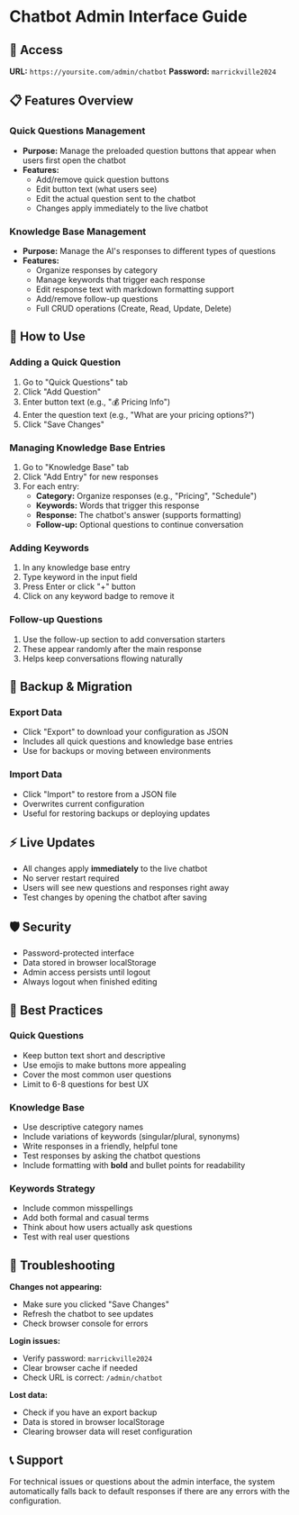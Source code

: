# Chatbot Admin Interface Guide

## 🔐 Access

**URL:** `https://yoursite.com/admin/chatbot`
**Password:** `marrickville2024`

## 📋 Features Overview

### Quick Questions Management
- **Purpose:** Manage the preloaded question buttons that appear when users first open the chatbot
- **Features:**
  - Add/remove quick question buttons
  - Edit button text (what users see)
  - Edit the actual question sent to the chatbot
  - Changes apply immediately to the live chatbot

### Knowledge Base Management
- **Purpose:** Manage the AI's responses to different types of questions
- **Features:**
  - Organize responses by category
  - Manage keywords that trigger each response
  - Edit response text with markdown formatting support
  - Add/remove follow-up questions
  - Full CRUD operations (Create, Read, Update, Delete)

## 🚀 How to Use

### Adding a Quick Question
1. Go to "Quick Questions" tab
2. Click "Add Question"
3. Enter button text (e.g., "💰 Pricing Info")
4. Enter the question text (e.g., "What are your pricing options?")
5. Click "Save Changes"

### Managing Knowledge Base Entries
1. Go to "Knowledge Base" tab
2. Click "Add Entry" for new responses
3. For each entry:
   - **Category:** Organize responses (e.g., "Pricing", "Schedule")
   - **Keywords:** Words that trigger this response
   - **Response:** The chatbot's answer (supports formatting)
   - **Follow-up:** Optional questions to continue conversation

### Adding Keywords
1. In any knowledge base entry
2. Type keyword in the input field
3. Press Enter or click "+" button
4. Click on any keyword badge to remove it

### Follow-up Questions
1. Use the follow-up section to add conversation starters
2. These appear randomly after the main response
3. Helps keep conversations flowing naturally

## 💾 Backup & Migration

### Export Data
- Click "Export" to download your configuration as JSON
- Includes all quick questions and knowledge base entries
- Use for backups or moving between environments

### Import Data
- Click "Import" to restore from a JSON file
- Overwrites current configuration
- Useful for restoring backups or deploying updates

## ⚡ Live Updates

- All changes apply **immediately** to the live chatbot
- No server restart required
- Users will see new questions and responses right away
- Test changes by opening the chatbot after saving

## 🛡️ Security

- Password-protected interface
- Data stored in browser localStorage
- Admin access persists until logout
- Always logout when finished editing

## 📝 Best Practices

### Quick Questions
- Keep button text short and descriptive
- Use emojis to make buttons more appealing
- Cover the most common user questions
- Limit to 6-8 questions for best UX

### Knowledge Base
- Use descriptive category names
- Include variations of keywords (singular/plural, synonyms)
- Write responses in a friendly, helpful tone
- Test responses by asking the chatbot questions
- Include formatting with **bold** and bullet points for readability

### Keywords Strategy
- Include common misspellings
- Add both formal and casual terms
- Think about how users actually ask questions
- Test with real user questions

## 🔧 Troubleshooting

**Changes not appearing:**
- Make sure you clicked "Save Changes"
- Refresh the chatbot to see updates
- Check browser console for errors

**Login issues:**
- Verify password: `marrickville2024`
- Clear browser cache if needed
- Check URL is correct: `/admin/chatbot`

**Lost data:**
- Check if you have an export backup
- Data is stored in browser localStorage
- Clearing browser data will reset configuration

## 📞 Support

For technical issues or questions about the admin interface, the system automatically falls back to default responses if there are any errors with the configuration.
